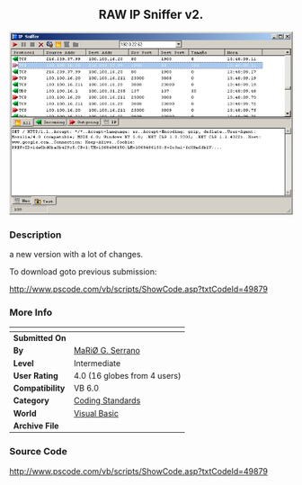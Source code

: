 ﻿<div align="center">

## RAW IP Sniffer v2\.

<img src="PIC2003112183327157.jpg">
</div>

### Description

a new version with a lot of changes.

To download goto previous submission:

http://www.pscode.com/vb/scripts/ShowCode.asp?txtCodeId=49879
 
### More Info
 


<span>             |<span>
---                |---
**Submitted On**   |
**By**             |[MaRiØ G\. Serrano](https://github.com/Planet-Source-Code/PSCIndex/blob/master/ByAuthor/mari-g-serrano.md)
**Level**          |Intermediate
**User Rating**    |4.0 (16 globes from 4 users)
**Compatibility**  |VB 6\.0
**Category**       |[Coding Standards](https://github.com/Planet-Source-Code/PSCIndex/blob/master/ByCategory/coding-standards__1-43.md)
**World**          |[Visual Basic](https://github.com/Planet-Source-Code/PSCIndex/blob/master/ByWorld/visual-basic.md)
**Archive File**   |[](https://github.com/Planet-Source-Code/mari-g-serrano-raw-ip-sniffer-v2__1-50028/archive/master.zip)





### Source Code

http://www.pscode.com/vb/scripts/ShowCode.asp?txtCodeId=49879

